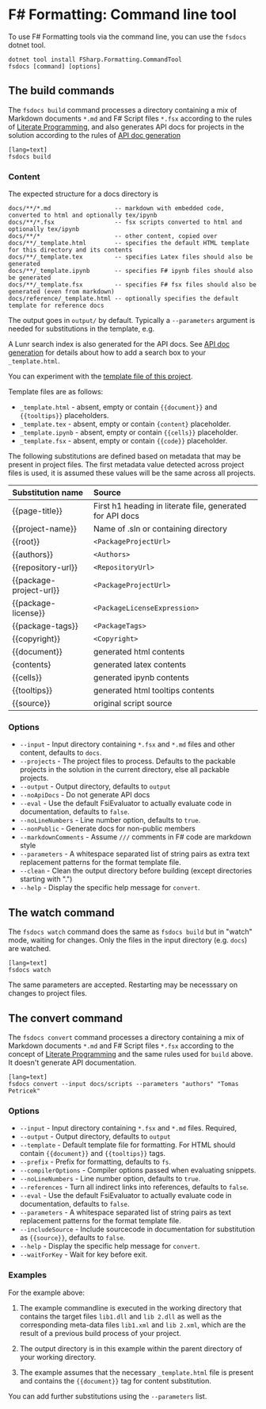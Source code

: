 ﻿F# Formatting: Command line tool
================================

To use F# Formatting tools via the command line, you can use the `fsdocs` dotnet tool.

    dotnet tool install FSharp.Formatting.CommandTool
    fsdocs [command] [options]

The build commands
----------------------------

The `fsdocs build`  command processes a directory containing a mix of Markdown documents `*.md` and F# Script files `*.fsx`
according to the rules of [Literate Programming](literate.html), and also generates API docs for projects
in the solution according to the rules of [API doc generation](apidocs.html)

    [lang=text]
    fsdocs build

### Content

The expected structure for a docs directory is

    docs/**/*.md                  -- markdown with embedded code, converted to html and optionally tex/ipynb
    docs/**/*.fsx                 -- fsx scripts converted to html and optionally tex/ipynb
    docs/**/*                     -- other content, copied over
    docs/**/_template.html        -- specifies the default HTML template for this directory and its contents
    docs/**/_template.tex         -- specifies Latex files should also be generated
    docs/**/_template.ipynb       -- specifies F# ipynb files should also be generated
    docs/**/_template.fsx         -- specifies F# fsx files should also be generated (even from markdown)
    docs/reference/_template.html -- optionally specifies the default template for reference docs

The output goes in `output/` by default.  Typically a `--parameters` argument is needed for substitutions in the template, e.g.

A Lunr search index is also generated for the API docs. See  [API doc generation](apidocs.html) for details about
how to add a search box to your `_template.html`.

You can experiment with the [template file of this project](https://github.com/fsprojects/FSharp.Formatting/blob/master/docs/_template.html). 

Template files are as follows:

- `_template.html` - absent, empty or contain `{{document}}` and `{{tooltips}}` placeholders.
- `_template.tex` - absent, empty or contain `{content}` placeholder.
- `_template.ipynb` - absent, empty or contain `{{cells}}` placeholder.
- `_template.fsx` - absent, empty or contain `{{code}}` placeholder.

The following substitutions are defined based on metadata that may be present in project files.
The first metadata value detected across project files is used, it is assumed these values will
be the same across all projects.

|  Substitution name     | Source               |
|:-----------------------|:----------------------------|
|   {{page-title}}       | First h1 heading in literate file, generated for API docs  |
|   {{project-name}}     | Name of .sln or containing directory |
|   {{root}}             | `<PackageProjectUrl>`         |
|   {{authors}}          | `<Authors>`                   |
|   {{repository-url}}   | `<RepositoryUrl>`             |
|   {{package-project-url}}  | `<PackageProjectUrl>`  |
|   {{package-license}}  | `<PackageLicenseExpression>`  |
|   {{package-tags}}     | `<PackageTags>`               |
|   {{copyright}}        | `<Copyright>`                 |
|   {{document}}         | generated html contents       |
|   {contents}           | generated latex contents       |
|   {{cells}}            | generated ipynb contents       |
|   {{tooltips}}         | generated html tooltips contents       |
|   {{source}}           | original script source           |

### Options

  * `--input` - Input directory containing `*.fsx` and `*.md` files and other content, defaults to `docs`.
  * `--projects` - The project files to process. Defaults to the packable projects in the solution in the current directory, else all packable projects.
  * `--output` -  Output directory, defaults to `output`
  * `--noApiDocs` -  Do not generate API docs
  * `--eval` - Use the default FsiEvaluator to actually evaluate code in documentation, defaults to `false`.
  * `--noLineNumbers` -  Line number option, defaults to `true`.
  * `--nonPublic` -  Generate docs for non-public members
  * `--markdownComments` -  Assume `///` comments in F# code are markdown style
  * `--parameters` -  A whitespace separated list of string pairs as extra text replacement patterns for the format template file.
  * `--clean` -  Clean the output directory before building (except directories starting with ".")
  * `--help` -  Display the specific help message for `convert`.

The watch command
----------------------------

The `fsdocs watch` command does the same as `fsdocs build` but in "watch" mode, waiting for changes. Only the files in the input
directory (e.g. `docs`) are watched.

    [lang=text]
    fsdocs watch

The same parameters are accepted.  Restarting may be necesssary on changes to project files.

The convert command
----------------------------

The `fsdocs convert` command processes a directory containing a mix of Markdown documents `*.md` and F# Script files `*.fsx`
according to the concept of [Literate Programming](literate.html) and the same rules used for `build` above.  It
doesn't generate API documentation.

    [lang=text]
    fsdocs convert --input docs/scripts --parameters "authors" "Tomas Petricek"

### Options

  * `--input` - Input directory containing `*.fsx` and `*.md` files. Required,
  * `--output` -  Output directory, defaults to `output`
  * `--template` -  Default template file for formatting. For HTML should contain `{{document}}` and `{{tooltips}}` tags.
  * `--prefix` -  Prefix for formatting, defaults to `fs`.
  * `--compilerOptions` -  Compiler options passed when evaluating snippets.
  * `--noLineNumbers` -  Line number option, defaults to `true`.
  * `--references` -  Turn all indirect links into references, defaults to `false`.
  * `--eval` - Use the default FsiEvaluator to actually evaluate code in documentation, defaults to `false`.
  * `--parameters` -  A whitespace separated list of string pairs as text replacement patterns for the format template file.
  * `--includeSource` -  Include sourcecode in documentation for substitution as `{{source}}`, defaults to `false`.
  * `--help` -  Display the specific help message for `convert`.
  * `--waitForKey` -  Wait for key before exit.

### Examples

For the example above:

1. The example commandline is executed in the working directory that contains the target files `lib1.dll` and `lib 2.dll` as well as the
corresponding meta-data files `lib1.xml` and `lib 2.xml`, which are the result of a previous build process of your project.

2. The output directory is in this example within the parent directory of your working directory.

3. The example assumes that the necessary `_template.html` file is present and contains the `{{document}}` tag
   for content substitution.
   
You can add further substitutions using the `--parameters` list. 



